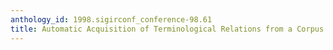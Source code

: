 ```yaml
---
anthology_id: 1998.sigirconf_conference-98.61
title: Automatic Acquisition of Terminological Relations from a Corpus for Query Expansion
---
```

